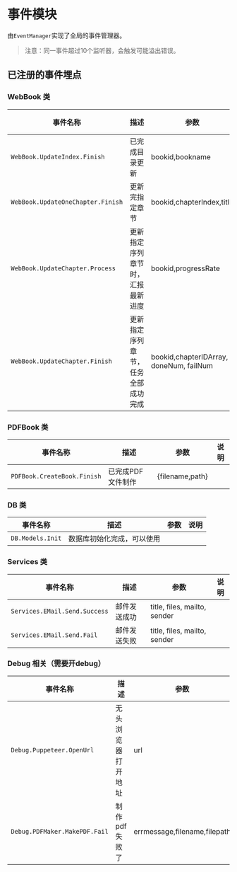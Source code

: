# 事件模块
由`EventManager`实现了全局的事件管理器。
>注意：同一事件超过10个监听器，会触发可能溢出错误。



## 已注册的事件埋点

### WebBook 类
|事件名称|描述|参数|说明|
|--|--|--|--|
|`WebBook.UpdateIndex.Finish`|已完成目录更新|bookid,bookname||
|`WebBook.UpdateOneChapter.Finish`|更新完指定章节|bookid,chapterIndex,title||
|`WebBook.UpdateChapter.Process`|更新指定序列章节时，汇报最新进度|bookid,progressRate||
|`WebBook.UpdateChapter.Finish`|更新指定序列章节，任务全部成功完成|bookid,chapterIDArray, doneNum, failNum||


### PDFBook 类
|事件名称|描述|参数|说明|
|--|--|--|--|
|`PDFBook.CreateBook.Finish`|已完成PDF文件制作|{filename,path}||


### DB 类
|事件名称|描述|参数|说明|
|--|--|--|--|
|`DB.Models.Init`|数据库初始化完成，可以使用|||

### Services 类
|事件名称|描述|参数|说明|
|--|--|--|--|
|`Services.EMail.Send.Success`|邮件发送成功|title, files, mailto, sender||
|`Services.EMail.Send.Fail`|邮件发送失败|title, files, mailto, sender||

### Debug 相关（需要开debug）
|事件名称|描述|参数|说明|
|--|--|--|--|
|`Debug.Puppeteer.OpenUrl`|无头浏览器打开地址|url||
|`Debug.PDFMaker.MakePDF.Fail`|制作pdf失败了|errmessage,filename,filepath||